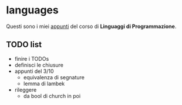 # languages

Questi sono i miei [appunti](<https://raw.githubusercontent.com/ph-notes/languages/main/src/Linguaggi di Programmazione.pdf>) del corso di **Linguaggi di Programmazione**.

## TODO list

- finire i TODOs
- definisci le chiusure
- appunti del 3/10
    - equivalenza di segnature
    - lemma di lambek
- rileggere
    - da bool di church in poi

